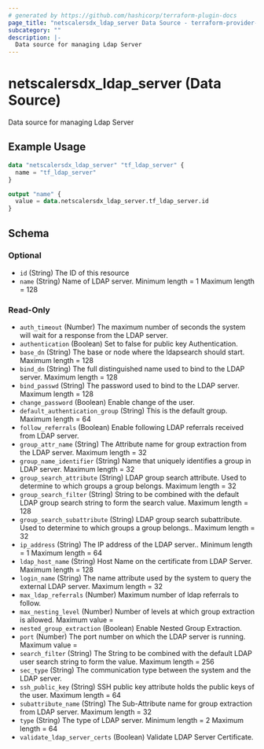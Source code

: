 ```yaml
---
# generated by https://github.com/hashicorp/terraform-plugin-docs
page_title: "netscalersdx_ldap_server Data Source - terraform-provider-netscalersdx"
subcategory: ""
description: |-
  Data source for managing Ldap Server
---
```


# netscalersdx_ldap_server (Data Source)

Data source for managing Ldap Server

## Example Usage

```terraform
data "netscalersdx_ldap_server" "tf_ldap_server" {
  name = "tf_ldap_server"
}

output "name" {
  value = data.netscalersdx_ldap_server.tf_ldap_server.id
}
```

<!-- schema generated by tfplugindocs -->
## Schema

### Optional

- `id` (String) The ID of this resource
- `name` (String) Name of LDAP server. Minimum length =  1 Maximum length =  128

### Read-Only

- `auth_timeout` (Number) The maximum number of seconds the system will wait for a response from the LDAP server.
- `authentication` (Boolean) Set to false for public key Authentication.
- `base_dn` (String) The base or node where the ldapsearch should start. Maximum length =  128
- `bind_dn` (String) The full distinguished name used to bind to the LDAP server. Maximum length =  128
- `bind_passwd` (String) The password used to bind to the LDAP server. Maximum length =  128
- `change_password` (Boolean) Enable change of the user.
- `default_authentication_group` (String) This is the default group. Maximum length =  64
- `follow_referrals` (Boolean) Enable following LDAP referrals received from LDAP server.
- `group_attr_name` (String) The Attribute name for group extraction from the LDAP server. Maximum length =  32
- `group_name_identifier` (String) Name that uniquely identifies a group in LDAP server. Maximum length =  32
- `group_search_attribute` (String) LDAP group search attribute. Used to determine to which groups a group belongs. Maximum length =  32
- `group_search_filter` (String) String to be combined with the default LDAP group search string to form the search value. Maximum length =  128
- `group_search_subattribute` (String) LDAP group search subattribute. Used to determine to which groups a group belongs.. Maximum length =  32
- `ip_address` (String) The IP address of the LDAP server.. Minimum length =  1 Maximum length =  64
- `ldap_host_name` (String) Host Name on the certificate from LDAP Server. Maximum length =  128
- `login_name` (String) The name attribute used by the system to query the external LDAP server. Maximum length =  32
- `max_ldap_referrals` (Number) Maximum number of ldap referrals to follow.
- `max_nesting_level` (Number) Number of levels at which group extraction is allowed. Maximum value =
- `nested_group_extraction` (Boolean) Enable Nested Group Extraction.
- `port` (Number) The port number on which the LDAP server is running. Maximum value =
- `search_filter` (String) The String to be combined with the default LDAP user search string to form the value. Maximum length =  256
- `sec_type` (String) The communication type between the system and the LDAP server.
- `ssh_public_key` (String) SSH public key attribute holds the public keys of the user. Maximum length =  64
- `subattribute_name` (String) The Sub-Attribute name for group extraction from LDAP server. Maximum length =  32
- `type` (String) The type of LDAP server. Minimum length =  2 Maximum length =  64
- `validate_ldap_server_certs` (Boolean) Validate LDAP Server Certificate.
